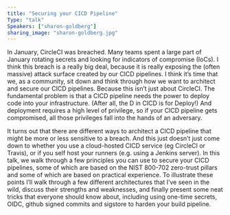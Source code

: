 ```yaml
---
title: "Securing your CICD Pipeline"
Type: "talk"
Speakers: ["sharon-goldberg"]
sharing_image: "sharon-goldberg.jpg"
---
```


In January, CircleCI was breached. Many teams spent a large part of January rotating secrets and looking for indicators of compromise (IoCs). I think this breach is a really big deal, because it is really exposing the (often massive) attack surface created by our CICD pipelines. I think it’s time that we, as a community, sit down and think through how we want to architect and secure our CICD pipelines. Because this isn’t just about CircleCI. The fundamental problem is that a CICD pipeline needs the power to deploy code into your infrastructure. (After all, the D in CICD is for Deploy!) And deployment requires a high level of privilege, so if your CICD pipeline gets compromised, all those privileges fall into the hands of an adversary.

It turns out that there are different ways to architect a CICD pipeline that might be more or less sensitive to a breach. And this just doesn’t just come down to whether you use a cloud-hosted CICD service (eg CircleCI or Travis), or if you self host your runners (e.g. using a Jenkins server). In this talk, we walk through a few principles you can use to secure your CICD pipelines, some of which are based on the NIST 800-702 zero-trust pillars and some of which are based on practical experience. To illustrate these points I’ll walk through a few different architectures that I’ve seen in the wild, discuss their strengths and weaknesses, and finally present some neat tricks that everyone should know about, including using one-time secrets, OIDC, github signed commits and sigstore to harden your build pipeline.
